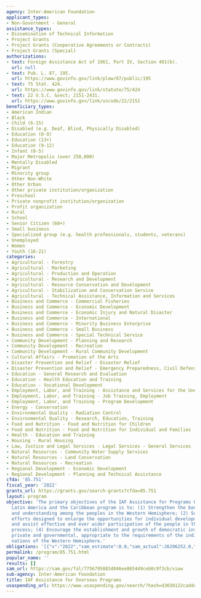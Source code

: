 ```yaml
---
agency: Inter-American Foundation
applicant_types:
- Non-Government - General
assistance_types:
- Dissemination of Technical Information
- Project Grants
- Project Grants (Cooperative Agreements or Contracts)
- Project Grants (Special)
authorizations:
- text: Foreign Assistance Act of 1961, Part IV, Section 401(b).
  url: null
- text: Pub. L. 87, 195.
  url: https://www.govinfo.gov/link/plaw/87/public/195
- text: 75 Stat. 424.
  url: https://www.govinfo.gov/link/statute/75/424
- text: 22 U.S.C. &sect; 2151-2431.
  url: https://www.govinfo.gov/link/uscode/22/2151
beneficiary_types:
- American Indian
- Black
- Child (6-15)
- Disabled (e.g. Deaf, Blind, Physically Disabled)
- Education (0-8)
- Education (13+)
- Education (9-12)
- Infant (0-5)
- Major Metropolis (over 250,000)
- Mentally Disabled
- Migrant
- Minority group
- Other Non-White
- Other Urban
- Other private institution/organization
- Preschool
- Private nonprofit institution/organization
- Profit organization
- Rural
- School
- Senior Citizen (60+)
- Small business
- Specialized group (e.g. health professionals, students, veterans)
- Unemployed
- Women
- Youth (16-21)
categories:
- Agricultural - Forestry
- Agricultural - Marketing
- Agricultural - Production and Operation
- Agricultural - Research and Development
- Agricultural - Resource Conservation and Development
- Agricultural - Stabilization and Conservation Service
- Agricultural - Technical Assistance, Information and Services
- Business and Commerce - Commercial Fisheries
- Business and Commerce - Economic Development
- Business and Commerce - Economic Injury and Natural Disaster
- Business and Commerce - International
- Business and Commerce - Minority Business Enterprise
- Business and Commerce - Small Business
- Business and Commerce - Special Technical Service
- Community Development - Planning and Research
- Community Development - Recreation
- Community Development - Rural Community Development
- Cultural Affairs - Promotion of the Arts
- Disaster Prevention and Relief - Disaster Relief
- Disaster Prevention and Relief - Emergency Preparedness, Civil Defense
- Education - General Research and Evaluation
- Education - Health Education and Training
- Education - Vocational Development
- Employment, Labor, and Training - Assistance and Services for the Unemployed
- Employment, Labor, and Training - Job Training, Employment
- Employment, Labor, and Training - Program Development
- Energy - Conservation
- Environmental Quality - Radiation Control
- Environmental Quality - Research, Education, Training
- Food and Nutrition - Food and Nutrition for Children
- Food and Nutrition - Food and Nutrition for Individual and Families
- Health - Education and Training
- Housing - Rural Housing
- Law, Justice and Legal Services - Legal Services - General Services
- Natural Resources - Community Water Supply Services
- Natural Resources - Land Conservation
- Natural Resources - Recreation
- Regional Development - Economic Development
- Regional Development - Planning and Technical Assistance
cfda: '85.751'
fiscal_year: '2022'
grants_url: https://grants.gov/search-grants?cfda=85.751
layout: program
objective: 'The primary objectives of the IAF Assistance for Programs Overseas in
  Latin America and the Caribbean program is to: (1) Strengthen the bonds of friendship
  and understanding among the peoples in the Western Hemisphere; (2) Support self-help
  efforts designed to enlarge the opportunities for individual development; (3) Stimulate
  and assist effective and ever wider participation of the people in the development
  process; (4) Encourage the establishment and growth of democratic institutions,
  private and governmental, appropriate to the requirements of the individual sovereign
  nations of the Western Hemisphere.'
obligations: '[{"x":"2022","sam_estimate":0.0,"sam_actual":26296252.0,"usa_spending_actual":0.0},{"x":"2023","sam_estimate":30650000.0,"sam_actual":0.0,"usa_spending_actual":0.0},{"x":"2024","sam_estimate":31000000.0,"sam_actual":0.0,"usa_spending_actual":0.0}]'
permalink: /program/85.751.html
popular_name: ''
results: []
sam_url: https://sam.gov/fal/7756795883d046ee865449ceb0c9f3cb/view
sub-agency: Inter-American Foundation
title: IAF Assistance for Overseas Programs
usaspending_url: https://www.usaspending.gov/search/?hash=d3650122caddebb4d88123ad938862a3
---
```

